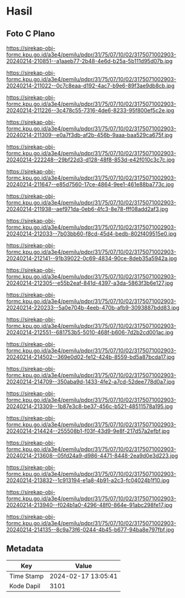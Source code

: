 # Hasil

## Foto C Plano

https://sirekap-obj-formc.kpu.go.id/a3e4/pemilu/pdpr/31/75/07/10/02/3175071002903-20240214-210851--a1aaeb77-2b48-4e6d-b25a-5b111d95d07b.jpg

https://sirekap-obj-formc.kpu.go.id/a3e4/pemilu/pdpr/31/75/07/10/02/3175071002903-20240214-211022--0c7c8eaa-d192-4ac7-b9e6-89f3ae9db8cb.jpg

https://sirekap-obj-formc.kpu.go.id/a3e4/pemilu/pdpr/31/75/07/10/02/3175071002903-20240214-211226--3c478c55-7316-4de6-8233-95f800ef5c2e.jpg

https://sirekap-obj-formc.kpu.go.id/a3e4/pemilu/pdpr/31/75/07/10/02/3175071002903-20240214-211309--e0a7f3db-af2b-456b-9aaa-baa529ca675f.jpg

https://sirekap-obj-formc.kpu.go.id/a3e4/pemilu/pdpr/31/75/07/10/02/3175071002903-20240214-222248--29bf22d3-d128-48f8-853d-e42f010c3c7c.jpg

https://sirekap-obj-formc.kpu.go.id/a3e4/pemilu/pdpr/31/75/07/10/02/3175071002903-20240214-211647--e85d7560-17ce-4864-9ee1-461e88ba773c.jpg

https://sirekap-obj-formc.kpu.go.id/a3e4/pemilu/pdpr/31/75/07/10/02/3175071002903-20240214-211938--aef971da-0eb6-4fc3-8e78-fff08add2af3.jpg

https://sirekap-obj-formc.kpu.go.id/a3e4/pemilu/pdpr/31/75/07/10/02/3175071002903-20240214-212033--7b03bb60-f8cd-45d4-bedb-802f409515e0.jpg

https://sirekap-obj-formc.kpu.go.id/a3e4/pemilu/pdpr/31/75/07/10/02/3175071002903-20240214-212141--91b39022-0c69-4834-90ce-8deb35a5942a.jpg

https://sirekap-obj-formc.kpu.go.id/a3e4/pemilu/pdpr/31/75/07/10/02/3175071002903-20240214-212305--e55b2eaf-841d-4397-a3da-5863f3b6e127.jpg

https://sirekap-obj-formc.kpu.go.id/a3e4/pemilu/pdpr/31/75/07/10/02/3175071002903-20240214-220233--5a0e704b-4eeb-470b-afb9-3093887bdd83.jpg

https://sirekap-obj-formc.kpu.go.id/a3e4/pemilu/pdpr/31/75/07/10/02/3175071002903-20240214-212551--681753b5-5010-468f-b606-7d2b2cd001ac.jpg

https://sirekap-obj-formc.kpu.go.id/a3e4/pemilu/pdpr/31/75/07/10/02/3175071002903-20240214-214502--369e0d02-fe12-424b-8559-bd5a87bcda17.jpg

https://sirekap-obj-formc.kpu.go.id/a3e4/pemilu/pdpr/31/75/07/10/02/3175071002903-20240214-214709--350aba9d-1433-4fe2-a7cd-52dee778d0a7.jpg

https://sirekap-obj-formc.kpu.go.id/a3e4/pemilu/pdpr/31/75/07/10/02/3175071002903-20240214-213309--1b87e3c8-be37-456c-b521-48511578a195.jpg

https://sirekap-obj-formc.kpu.go.id/a3e4/pemilu/pdpr/31/75/07/10/02/3175071002903-20240214-214424--255508b1-f03f-43d9-9e8f-217d57a2efbf.jpg

https://sirekap-obj-formc.kpu.go.id/a3e4/pemilu/pdpr/31/75/07/10/02/3175071002903-20240214-213608--05fd24a9-d986-4471-8448-2ea9d0e3d223.jpg

https://sirekap-obj-formc.kpu.go.id/a3e4/pemilu/pdpr/31/75/07/10/02/3175071002903-20240214-213832--1c913194-e1a8-4b91-a2c3-fc04024b1f10.jpg

https://sirekap-obj-formc.kpu.go.id/a3e4/pemilu/pdpr/31/75/07/10/02/3175071002903-20240214-213940--f024b1a0-4296-48f0-864e-91abc298fe17.jpg

https://sirekap-obj-formc.kpu.go.id/a3e4/pemilu/pdpr/31/75/07/10/02/3175071002903-20240214-214135--8c9a73f6-0244-4b45-b677-94ba8e797fbf.jpg


## Metadata

| Key        | Value               |
| ---------- | ------------------- |
| Time Stamp | 2024-02-17 13:05:41 |
| Kode Dapil | 3101                |



